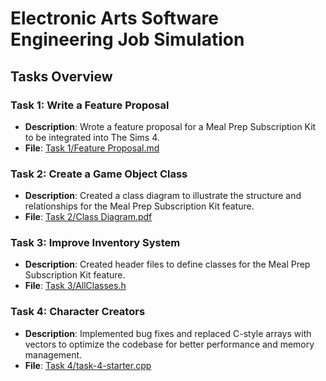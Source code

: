 # Electronic Arts Software Engineering Job Simulation

## Tasks Overview

### Task 1: Write a Feature Proposal
- **Description**: Wrote a feature proposal for a Meal Prep Subscription Kit to be integrated into The Sims 4.
- **File**: [Task 1/Feature Proposal.md](Task%201/Feature%20Proposal.md)

### Task 2: Create a Game Object Class
- **Description**: Created a class diagram to illustrate the structure and relationships for the Meal Prep Subscription Kit feature.
- **File**: [Task 2/Class Diagram.pdf](Task%202/Class%20Diagram.pdf)

### Task 3: Improve Inventory System
- **Description**: Created header files to define classes for the Meal Prep Subscription Kit feature.
- **File**: [Task 3/AllClasses.h](Task%203/AllClasses.h)

### Task 4: Character Creators
- **Description**: Implemented bug fixes and replaced C-style arrays with vectors to optimize the codebase for better performance and memory management.
- **File**: [Task 4/task-4-starter.cpp](Task%204/task-4-starter.cpp)